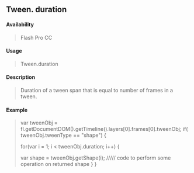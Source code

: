 ## Tween. duration

#### Availability

> Flash Pro CC

#### Usage

> Tween.duration

#### Description

> Duration of a tween span that is equal to number of frames in a tween.

#### Example

> var tweenObj = fl.getDocumentDOM().getTimeline().layers\[0\].frames\[0\].tweenObj; if( tweenObj.tweenType == "shape") {
>
> for(var i = 1; i \< tweenObj.duration; i++) {
>
> var shape = tweenObj.getShape(i); ///// code to perform some operation on returned shape } }
